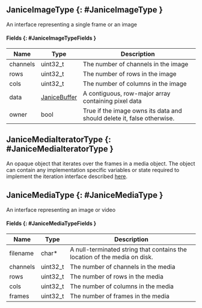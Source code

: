 ## JaniceImageType {: #JaniceImageType }

An interface representing a single frame or an image

#### Fields {: #JaniceImageTypeFields }

Name     | Type                          | Description
-------- | ----------------------------- | -----------
channels | uint32_t                      | The number of channels in the image
rows     | uint32_t                      | The number of rows in the image
cols     | uint32_t                      | The number of columns in the image
data     | [JaniceBuffer](#JaniceBuffer) | A contiguous, row-major array containing pixel data
owner    | bool                          | True if the image owns its data and should delete it, false otherwise.

## JaniceMediaIteratorType {: #JaniceMediaIteratorType }

An opaque object that iterates over the frames in a media object. The object
can contain any implementation specific variables or state required to
implement the iteration interface described [here](functions.md).

## JaniceMediaType {: #JaniceMediaType }

An interface representing an image or video

#### Fields {: #JaniceMediaTypeFields }

Name      | Type     | Description
--------- | -------- | -----------
filename  | char\*   | A null-terminated string that contains the location of the media on disk.
channels  | uint32_t | The number of channels in the media
rows      | uint32_t | The number of rows in the media
cols      | uint32_t | The number of columns in the media
frames    | uint32_t | The number of frames in the media
